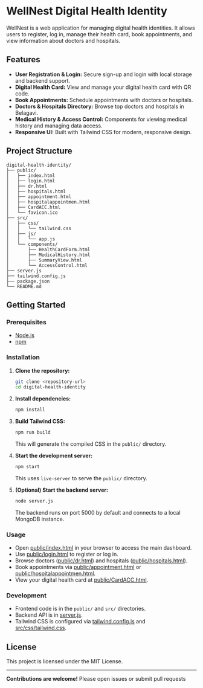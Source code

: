 # WellNest Digital Health Identity

WellNest is a web application for managing digital health identities. It allows users to register, log in, manage their health card, book appointments, and view information about doctors and hospitals.

## Features

- **User Registration & Login:** Secure sign-up and login with local storage and backend support.
- **Digital Health Card:** View and manage your digital health card with QR code.
- **Book Appointments:** Schedule appointments with doctors or hospitals.
- **Doctors & Hospitals Directory:** Browse top doctors and hospitals in Belagavi.
- **Medical History & Access Control:** Components for viewing medical history and managing data access.
- **Responsive UI:** Built with Tailwind CSS for modern, responsive design.

## Project Structure

```
digital-health-identity/
├── public/
│   ├── index.html
│   ├── login.html
│   ├── dr.html
│   ├── hospitals.html
│   ├── appointment.html
│   ├── hospitalappointmen.html
│   ├── CardACC.html
│   └── favicon.ico
├── src/
│   ├── css/
│   │   └── tailwind.css
│   ├── js/
│   │   └── app.js
│   └── components/
│       ├── HealthCardForm.html
│       ├── MedicalHistory.html
│       ├── SummaryView.html
│       └── AccessControl.html
├── server.js
├── tailwind.config.js
├── package.json
└── README.md
```

## Getting Started

### Prerequisites

- [Node.js](https://nodejs.org/)
- [npm](https://www.npmjs.com/)

### Installation

1. **Clone the repository:**
   ```sh
   git clone <repository-url>
   cd digital-health-identity
   ```

2. **Install dependencies:**
   ```sh
   npm install
   ```

3. **Build Tailwind CSS:**
   ```sh
   npm run build
   ```
   This will generate the compiled CSS in the `public/` directory.

4. **Start the development server:**
   ```sh
   npm start
   ```
   This uses `live-server` to serve the `public/` directory.

5. **(Optional) Start the backend server:**
   ```sh
   node server.js
   ```
   The backend runs on port 5000 by default and connects to a local MongoDB instance.

### Usage

- Open [public/index.html](public/index.html) in your browser to access the main dashboard.
- Use [public/login.html](public/login.html) to register or log in.
- Browse doctors ([public/dr.html](public/dr.html)) and hospitals ([public/hospitals.html](public/hospitals.html)).
- Book appointments via [public/appointment.html](public/appointment.html) or [public/hospitalappointmen.html](public/hospitalappointmen.html).
- View your digital health card at [public/CardACC.html](public/CardACC.html).

### Development

- Frontend code is in the `public/` and `src/` directories.
- Backend API is in [server.js](server.js).
- Tailwind CSS is configured via [tailwind.config.js](tailwind.config.js) and [src/css/tailwind.css](src/css/tailwind.css).

## License

This project is licensed under the MIT License.

---

**Contributions are welcome!** Please open issues or submit pull requests
